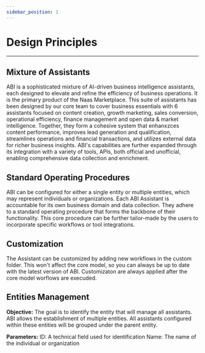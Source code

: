 ```yaml
---
sidebar_position: 1
---
```


# Design Principles
---

## Mixture of Assistants
ABI is a sophisticated mixture of AI-driven business intelligence assistants, each designed to elevate and refine the efficiency of business operations. It is the primary product of the Naas Marketplace. This suite of assistants has been designed by our core team to cover business essentials with 6 assistants focused on content creation, growth marketing, sales conversion, operational efficiency, finance management and open data & market intelligence. Together, they form a cohesive system that enhanxzces content performance, improves lead generation and qualification, streamlines operations and financial transactions, and utilizes external data for richer business insights. ABI's capabilities are further expanded through its integration with a variety of tools, APIs, both official and unofficial, enabling comprehensive data collection and enrichment.

## Standard Operating Procedures

ABI can be configured for either a single entity or multiple entities, which may represent individuals or organizations. Each ABI Assistant is accountable for its own business domain and data collection. They adhere to a standard operating procedure that forms the backbone of their functionality. This core procedure can be further tailor-made by the users to incorporate specific workflows or tool integrations.

## Customization
The Assistant can be customized by adding new workflows in the custom folder. This won't affect the core model, so you can always be up to date with the latest version of ABI. 
Customizaton are always applied after the core model worflows are execuded.


## Entities Management
**Objective:**
The goal is to identify the entity that will manage all assistants. ABI allows the establishment of multiple entities. All assistants configured within these entities will be grouped under the parent entity.

**Parameters:**
ID: A technical field used for identification
Name: The name of the individual or organization